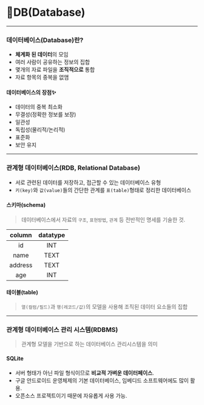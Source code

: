 # 📑DB(Database)

---

### **데이터베이스(Database)란?**

- **체계화 된 데이터**의 모임
- 여러 사람이 공유하는 정보의 집합
- 몇개의 자료 파일을 **조직적으로** 통합
- 자료 항목의 중복을 없앰
  <br/>

#### **데이터베이스의 장점✨**

- 데이터의 중복 최소화
- 무결성(정확한 정보를 보장)
- 일관성
- 독립성(물리적/논리적)
- 표준화
- 보안 유지

---

### **관계형 데이터베이스(RDB, Relational Database)**

- 서로 관련된 데이터를 저장하고, 접근할 수 있는 데이터베이스 유형
- `키(key)`와 `값(value)`들의 간단한 관계를 `표(table)`형태로 정리한 데이터베이스

#### 스키마(schema)

> 데이터베이스에서 자료의 `구조`, `표현방법`, `관계` 등 전반적인 명세를 기술한 것.

| column  | datatype |
| :-----: | :------: |
|   id    |   INT    |
|  name   |   TEXT   |
| address |   TEXT   |
|   age   |   INT    |

#### 테이블(table)

> `열(컬럼/필드)`과 `행(레코드/값)`의 모델을 사용해 조직된 데이터 요소들의 집합

---

### 관계형 데이터베이스 관리 시스템(RDBMS)

> 관계형 모델을 기반으로 하는 데이터베이스 관리시스템을 의미

#### **SQLite**

- 서버 형태가 아닌 파일 형식이므로 **비교적 가벼운 데이터페이스**.
- 구글 안드로이드 운영체제의 기본 데이터베이스, 임베디드 소프트웨어에도 많이 활용.
- 오픈소스 프로젝트이기 때문에 자유롭게 사용 가능.
